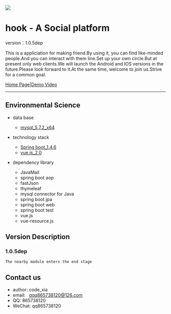 ![](https://github.com/qq865738120/hookme/blob/master/src/main/resources/static/img/logo1.png)
# hook - A Social platform

version：1.0.5dep<br>

This is a appliciation for making friend.By using it, you can find like-minded people.And you can interact with them line.Set up your own circle.But at present only web clients.We will launch the Android and IOS versions in the future.Please look forward to it.At the same time, welcome to join us.Strive for a common goal.<br>

[Home Page](http://www.hookme.cn:13145)|[Demo Video](https://pan.baidu.com/s/1eSRUbF8)
*********************
Environmental Science
---------------------

* data base
  * [mysql_5.7.2_x64](https://www.mysql.com/)

* technology stack
  * [Spring boot_1.4.6](http://projects.spring.io/spring-boot/)
  * [vue.js_2.0](https://cn.vuejs.org/)
  
* dependency library
  * JavaMail
  * spring boot aop
  * fastJson
  * thymeleaf
  * mysql connector for Java
  * spring boot jpa
  * spring boot web
  * spring boot test
  * vue.js
  * vue-resource.js


Version Description
---------------------
### 1.0.5dep
    The nearby module enters the end stage
    

Contact us
---------------------
* author:   code_xia
* email:    qqq865738120@126.com
* QQ:   865738120
* WeChat:   qq865738120
